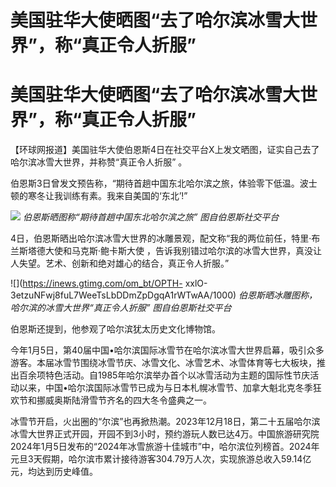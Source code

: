 # 美国驻华大使晒图“去了哈尔滨冰雪大世界”，称“真正令人折服”

# 美国驻华大使晒图“去了哈尔滨冰雪大世界”，称“真正令人折服”

【环球网报道】美国驻华大使伯恩斯4日在社交平台X上发文晒图，证实自己去了哈尔滨冰雪大世界，并称赞“真正令人折服” 。

伯恩斯3日曾发文预告称，“期待首趟中国东北哈尔滨之旅，体验零下低温。波士顿的寒冬让我训练有素。我来自美国的‘东北’!”

![](https://inews.gtimg.com/om_bt/OA2E_ljXn_QpCQwyO9rDqJSN65fHKKuqHhzok8AtgRCaUAA/1000)
_伯恩斯晒图称“期待首趟中国东北哈尔滨之旅” 图自伯恩斯社交平台_

4日，伯恩斯晒出哈尔滨冰雪大世界的冰雕景观，配文称“我的两位前任，特里·布兰斯塔德大使和马克斯·鲍卡斯大使
，告诉我别错过哈尔滨的冰雪大世界，真没让人失望。艺术、创新和绝对雄心的结合，真正令人折服。”

![](https://inews.gtimg.com/om_bt/OPTH-
xxlO-3etzuNFwj8fuL7WeeTsLbDDmZpDgqA1rWTwAA/1000) _伯恩斯晒冰雕图称，哈尔滨的冰雪大世界“真正令人折服”
图自伯恩斯社交平台_

伯恩斯还提到，他参观了哈尔滨犹太历史文化博物馆。

今年1月5日，第40届中国•哈尔滨国际冰雪节在哈尔滨冰雪大世界启幕，吸引众多游客。本届冰雪节围绕冰雪节庆、冰雪文化、冰雪艺术、冰雪体育等七大板块，推出百余项特色活动。自1985年哈尔滨举办首个以冰雪活动为主题的国际性节庆活动以来，中国•哈尔滨国际冰雪节已成为与日本札幌冰雪节、加拿大魁北克冬季狂欢节和挪威奥斯陆滑雪节齐名的四大冬令盛典之一。

冰雪节开启，火出圈的“尔滨”也再掀热潮。2023年12月18日，第二十五届哈尔滨冰雪大世界正式开园，开园不到3小时，预约游玩人数已达4万。中国旅游研究院2024年1月5日发布的“2024年冰雪旅游十佳城市”中，哈尔滨位列榜首。2024年元旦3天假期，哈尔滨市累计接待游客304.79万人次，实现旅游总收入59.14亿元，均达到历史峰值。

